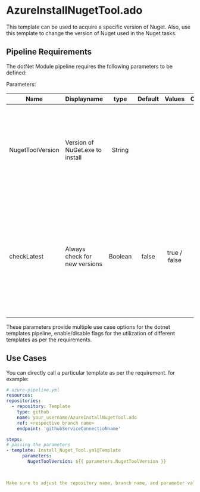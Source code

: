 # AzureInstallNugetTool.ado
This template can be used to acquire a specific version of Nuget. Also, use this template to change the version of Nuget used in the Nuget tasks.

## Pipeline Requirements

The dotNet Module pipeline requires the following parameters to be defined:

Parameters:


| Name  | Displayname | type | Default | Values | Opional/Required | Comments |
| ------------- | ------------- | :-------------: | :-------------: | :-------------: | :-------------: | ------------- |
| NugetToolVersion | Version of NuGet.exe to install | String | | | Optional | A version or version range that specifies the NuGet version to make available on the path. Use x as a wildcard |
| checkLatest | Always check for new versions | Boolean | false | true / false | Optional | When this boolean is set to true, the task always checks for and downloads the latest available version of NuGet.exe that satisfies the version spec.  |

These parameters provide multiple use case options for the dotnet templates pipeline, enable/disable flags for the utilization of different templates as per the requirements.


## Use Cases

You can directly call a particular template as per the requirement. for example: 

  ```yaml
  # azure-pipeline.yml
  resources:
  repositories:
    - repository: Template
      type: github
      name: your_username/AzureInstallNugetTool.ado
      ref: <respective branch name>
      endpoint: 'githubServiceConnectioNname'

  steps:
  # passing the parameters
  - template: Install_Nuget_Tool.yml@Template
        parameters:
          NugetToolVersion: ${{ parameters.NugetToolVersion }}

        
  
Make sure to adjust the repository name, branch name, and parameter values according to your project's requirements.

  ```
